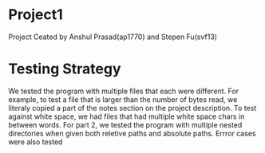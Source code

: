 # Project1

Project Ceated by Anshul Prasad(ap1770) and Stepen Fu(svf13)

# Testing Strategy

We tested the program with multiple files that each were different. For example, to test a file that is larger than the number of bytes read, we literaly copied a part of the notes section on the project description. To test against white space, we had files that had multiple white space chars in between words. For part 2, we tested the program with multiple nested directories when given both reletive paths and absolute paths. Errror cases were also tested
